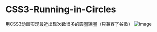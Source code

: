 # CSS3-Running-in-Circles
用CSS3动画实现最近出现次数很多的圆圈转圈（只兼容了谷歌）
![image](https://raw.githubusercontent.com/futai/CSS3-Running-in-Circles/master/images/GIF.gif)

